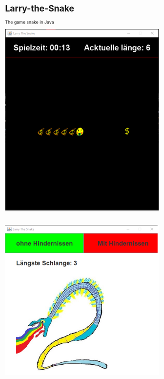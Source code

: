 # Larry-the-Snake
The game snake in Java

<p align="center"><img src="Pictures/Examples/p2.png" alt="Game"/></p>
<br>
<p align="center"><img src="Pictures/Examples/p1.png" alt="Start"/></p>